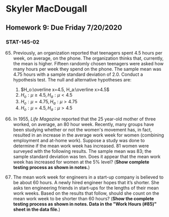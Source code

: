 # 	Skyler MacDougall

## Homework 9: Due Friday 7/20/2020

### STAT-145-02

65. Previously, an organization reported that teenagers spent 4.5 hours per  week, on average, on the phone. The organization thinks that, currently, the mean is higher. Fifteen randomly chosen teenagers were asked how  many hours per week they spend on the phone. The sample mean was 4.75  hours with a sample standard deviation of 2.0. Conduct a hypothesis  test. The null and alternative hypotheses are:
    1. $H_o:\overline x=4.5, H_a:\overline x>4.5$
    2. $H_o:\mu\ge4.5, H_a:\mu<4.5$
    3. $H_o:\mu=4.75, H_a:\mu>4.75$
    4. $H_o:\mu=4.5, H_a:\mu>4.5$



79. In 1955, *Life Magazine* reported that the  25 year-old mother of three worked, on average, an 80 hour week.  Recently, many groups have been studying whether or not the women's  movement has, in fact, resulted in an increase in the average work week  for women (combining employment and at-home work). Suppose a study was  done to determine if the mean work week has increased. 81 women were  surveyed with the following results. The sample mean was 83; the sample  standard deviation was ten. Does it appear that the mean work week has  increased for women at the 5% level?  (**Show complete testing process as shown in notes.**)



85. The mean work week for engineers in a start-up  company is believed to be about 60 hours. A newly hired engineer hopes  that it’s shorter. She asks ten engineering friends in start-ups for the lengths of their mean work weeks. Based on the results that follow,  should she count on the mean work week to be shorter than 60 hours? (**Show the complete testing process as shown in notes.  Data in the "Work Hours (#85)" sheet in the data file.**)